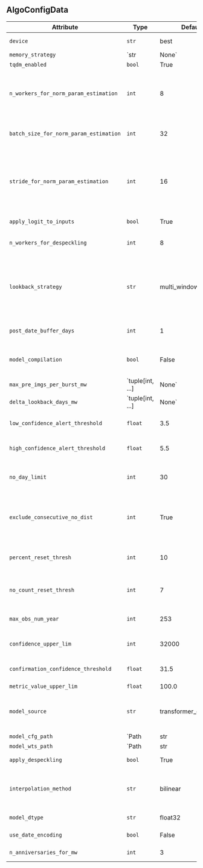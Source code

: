 ## AlgoConfigData

| Attribute | Type | Default | Description |
|-----------|------|---------|-------------|
| `device` | `str` | best | Device to use for model inference. `best` will use the best available device. |
| `memory_strategy` | `str | None` | high | Memory strategy to use for model inference. `high` will use more memory, `low` will use less. Utilizing more memory will improve runtime performance. |
| `tqdm_enabled` | `bool` | True | Whether to enable tqdm progress bars. |
| `n_workers_for_norm_param_estimation` | `int` | 8 | Number of workers for norm parameter estimation from the baseline. Utilizing more workers will improve runtime performance and utilize more memory. Does not work with model compilation or MPS/GPU devices. |
| `batch_size_for_norm_param_estimation` | `int` | 32 | Batch size for norm parameter estimation from the baseline. Utilizing a larger batch size will improve runtime performance and utilize more memory. |
| `stride_for_norm_param_estimation` | `int` | 16 | Stride for norm parameter estimation from the baseline. Utilizing a larger stride will improve metric accuracy and utilize more memory.Memory usage scales inverse quadratically with stride. That is, If stride=16 consumes N bytes of memory, then stride=4 consumes 16N bytes of memory. |
| `apply_logit_to_inputs` | `bool` | True | Whether to apply logit transform to the input data. |
| `n_workers_for_despeckling` | `int` | 8 | Number of workers for despeckling. Utilizing more workers will improve runtime performance and utilize more memory. |
| `lookback_strategy` | `str` | multi_window | Lookback strategy to use for data curation of the baseline. `multi_window` will use a multi-window lookback strategy and is default for OEPRA DIST-S1, `immediate_lookback` will use an immediate lookback strategy using acquisitions preceding the post-date. `immediate_lookback` is not supported yet. |
| `post_date_buffer_days` | `int` | 1 | Buffer days around post-date for data collection to create acqusition image to compare baseline to. |
| `model_compilation` | `bool` | False | Whether to compile the model for CPU or GPU. False, use the model as is. True, load the model and compile for CPU or GPU optimizations. |
| `max_pre_imgs_per_burst_mw` | `tuple[int, ...] | None` | None | Max number of pre-images per burst within each window |
| `delta_lookback_days_mw` | `tuple[int, ...] | None` | None | Delta lookback days for each window relative to post-image acquisition date |
| `low_confidence_alert_threshold` | `float` | 3.5 | Low confidence alert threshold for detecting disturbance between baseline and post-image. |
| `high_confidence_alert_threshold` | `float` | 5.5 | High confidence alert threshold for detecting disturbance between baseline and post-image. |
| `no_day_limit` | `int` | 30 | Number of days to limit confirmation process logic to. Confirmation must occur within first observance of disturbance and `no_day_limit` days after first disturbance. |
| `exclude_consecutive_no_dist` | `int` | True | Boolean activation of consecutive no disturbance tracking during confirmation. True will apply this logic: after 2 no disturbances within product sequence, the disturbance must finish or be reset. False will not apply this logic. |
| `percent_reset_thresh` | `int` | 10 | Precentage number threshold to reset disturbance. Values below `percent_reset_thresh` will reset disturbance. |
| `no_count_reset_thresh` | `int` | 7 | If the number of non-disturbed observations `prevnocount` is above `nocount_reset_thresh` disturbance will reset. |
| `max_obs_num_year` | `int` | 253 | Max observation number per year. If observations exceeds this number, then the confirmation must conclude and be reset. |
| `confidence_upper_lim` | `int` | 32000 | Confidence upper limit for confirmation. Confidence is an accumulation of the metric over time. |
| `confirmation_confidence_threshold` | `float` | 31.5 | This is the threshold for the confirmation process to determine if a disturbance is confirmed. |
| `metric_value_upper_lim` | `float` | 100.0 | Metric upper limit set during confirmation |
| `model_source` | `str` | transformer_optimized | Model source. If `external`, use externally supplied paths for weights and config. Otherwise, use distmetrics.model_load.ALLOWED_MODELS for other models. |
| `model_cfg_path` | `Path | str | None` | None | Path to model config file. If `external`, use externally supplied path. Otherwise, use distmetrics.model_load.ALLOWED_MODELS for other models. |
| `model_wts_path` | `Path | str | None` | None | Path to model weights file. If `external`, use externally supplied path. Otherwise, use distmetrics.model_load.ALLOWED_MODELS for other models. |
| `apply_despeckling` | `bool` | True | Whether to apply despeckling to the input data. |
| `interpolation_method` | `str` | bilinear | Interpolation method to use for despeckling. `nearest` will use nearest neighbor interpolation, `bilinear` will use bilinear interpolation, and `none` will not apply despeckling. |
| `model_dtype` | `str` | float32 | Data type for model inference. Note: bfloat16 is only supported on GPU devices. |
| `use_date_encoding` | `bool` | False | Whether to use acquisition date encoding in model application (currently not supported) |
| `n_anniversaries_for_mw` | `int` | 3 | Number of anniversaries to use for multi-window |
